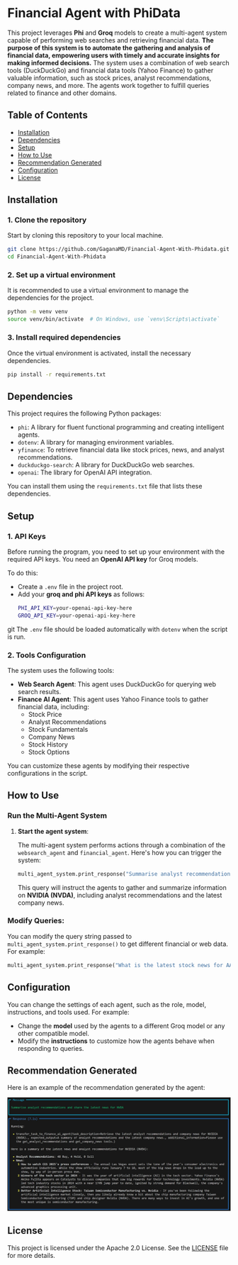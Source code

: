 
# **Financial Agent with PhiData**

This project leverages **Phi** and **Groq** models to create a multi-agent system capable of performing web searches and retrieving financial data. **The purpose of this system is to automate the gathering and analysis of financial data, empowering users with timely and accurate insights for making informed decisions.** The system uses a combination of web search tools (DuckDuckGo) and financial data tools (Yahoo Finance) to gather valuable information, such as stock prices, analyst recommendations, company news, and more. The agents work together to fulfill queries related to finance and other domains.


## **Table of Contents**

- [Installation](#installation)
- [Dependencies](#dependencies)
- [Setup](#setup)
- [How to Use](#how-to-use)
- [Recommendation Generated](#recommendation-generated)
- [Configuration](#configuration)
- [License](#license)

## **Installation**

### 1. Clone the repository
Start by cloning this repository to your local machine.

```bash
git clone https://github.com/GaganaMD/Financial-Agent-With-Phidata.git
cd Financial-Agent-With-Phidata
```

### 2. Set up a virtual environment

It is recommended to use a virtual environment to manage the dependencies for the project.

```bash
python -m venv venv
source venv/bin/activate  # On Windows, use `venv\Scripts\activate`
```

### 3. Install required dependencies

Once the virtual environment is activated, install the necessary dependencies.

```bash
pip install -r requirements.txt
```

## **Dependencies**

This project requires the following Python packages:

- `phi`: A library for fluent functional programming and creating intelligent agents.
- `dotenv`: A library for managing environment variables.
- `yfinance`: To retrieve financial data like stock prices, news, and analyst recommendations.
- `duckduckgo-search`: A library for DuckDuckGo web searches.
- `openai`: The library for OpenAI API integration.

You can install them using the `requirements.txt` file that lists these dependencies.

## **Setup**

### 1. **API Keys**

Before running the program, you need to set up your environment with the required API keys. You need an **OpenAI API key** for Groq models. 

To do this:
- Create a `.env` file in the project root.
- Add your **groq and phi API keys** as follows:
  ```bash
  PHI_API_KEY=your-openai-api-key-here
  GROQ_API_KEY=your-openai-api-key-here
  ```
git
The `.env` file should be loaded automatically with `dotenv` when the script is run.

### 2. **Tools Configuration**
The system uses the following tools:

- **Web Search Agent**: This agent uses DuckDuckGo for querying web search results.
- **Finance AI Agent**: This agent uses Yahoo Finance tools to gather financial data, including:
  - Stock Price
  - Analyst Recommendations
  - Stock Fundamentals
  - Company News
  - Stock History
  - Stock Options

You can customize these agents by modifying their respective configurations in the script.

## **How to Use**

### Run the Multi-Agent System

1. **Start the agent system**:

   The multi-agent system performs actions through a combination of the `websearch_agent` and `financial_agent`. Here's how you can trigger the system:

   ```python
   multi_agent_system.print_response("Summarise analyst recommendations and share the latest news for NVDA", stream=True)
   ```

   This query will instruct the agents to gather and summarize information on **NVIDIA (NVDA)**, including analyst recommendations and the latest company news.

### Modify Queries:

You can modify the query string passed to `multi_agent_system.print_response()` to get different financial or web data. For example:

```python
multi_agent_system.print_response("What is the latest stock news for AAPL?", stream=True)
```

## **Configuration**

You can change the settings of each agent, such as the role, model, instructions, and tools used. For example:

- Change the **model** used by the agents to a different Groq model or any other compatible model.
- Modify the **instructions** to customize how the agents behave when responding to queries.

## **Recommendation Generated**

Here is an example of the recommendation generated by the agent:

![Recommendation Generated](./results/Finance%20Agent%20Recommendations.jpg)


## **License**

This project is licensed under the Apache 2.0 License. See the [LICENSE](LICENSE) file for more details.
